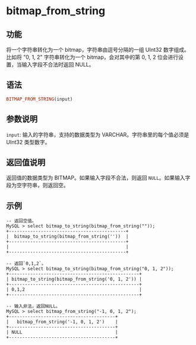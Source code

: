 # bitmap_from_string

## 功能

将一个字符串转化为一个 bitmap，字符串由逗号分隔的一组 UInt32 数字组成。比如将 "0, 1, 2" 字符串转化为一个 bitmap，会对其中的第 0, 1, 2 位会进行设置，当输入字段不合法时返回 NULL。

## 语法

```Haskell
BITMAP_FROM_STRING(input)
```

## 参数说明

`input`: 输入的字符串，支持的数据类型为 VARCHAR。字符串里的每个值必须是 UInt32 类型数字。

## 返回值说明

返回值的数据类型为 BITMAP。如果输入字段不合法，则返回 `NULL`。如果输入字段为空字符串，则返回空。

## 示例

```Plain Text
-- 返回空值。
MySQL > select bitmap_to_string(bitmap_from_string(""));
+--------------------------------------------+
|  bitmap_to_string(bitmap_from_string(''))  |
+--------------------------------------------+
|                                            |
+--------------------------------------------+

-- 返回`0,1,2`。
MySQL > select bitmap_to_string(bitmap_from_string("0, 1, 2"));
+-------------------------------------------------+
| bitmap_to_string(bitmap_from_string('0, 1, 2')) |
+-------------------------------------------------+
| 0,1,2                                           |
+-------------------------------------------------+

-- 输入非法，返回NULL。
MySQL > select bitmap_from_string("-1, 0, 1, 2");
+----------------------------------------+
|   bitmap_from_string('-1, 0, 1, 2')    |
+----------------------------------------+
| NULL                                   |
+----------------------------------------+
```
